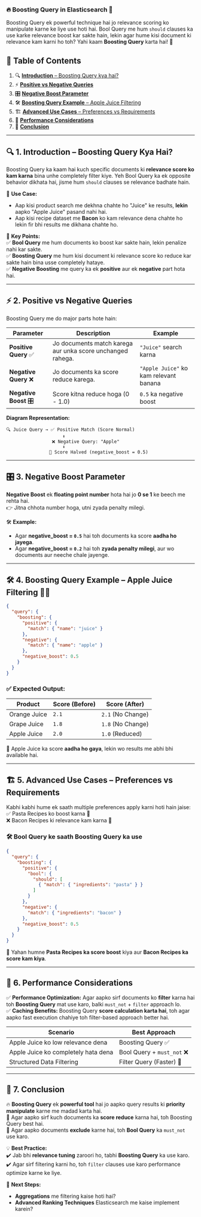 ### 🔥 Boosting Query in Elasticsearch 🚀  

Boosting Query ek powerful technique hai jo relevance scoring ko manipulate karne ke liye use hoti hai. Bool Query me hum `should` clauses ka use karke relevance boost kar sakte hain, lekin agar hume kisi document ki relevance kam karni ho toh? Yahi kaam **Boosting Query** karta hai! 🎯  

## 📌 Table of Contents  

1. 🔍 [**Introduction** – Boosting Query kya hai?](#1)  
2. ⚡ [**Positive vs Negative Queries**](#2)  
3. 🎛 [**Negative Boost Parameter**](#3)  
4. 🛠 [**Boosting Query Example** – Apple Juice Filtering](#4)  
5. 🏗 [**Advanced Use Cases** – Preferences vs Requirements](#5)  
6. 🎯 [**Performance Considerations**](#6)  
7. 🏁 [**Conclusion**](#7)  

---  

## 🔍 1. Introduction – Boosting Query Kya Hai?  <a id="1"></a>

Boosting Query ka kaam hai kuch specific documents ki **relevance score ko kam karna** bina unhe completely filter kiye. Yeh Bool Query ka ek opposite behavior dikhata hai, jisme hum `should` clauses se relevance badhate hain.  

🚀 **Use Case:**  
- Aap kisi product search me dekhna chahte ho "Juice" ke results, **lekin** aapko "Apple Juice" pasand nahi hai.  
- Aap kisi recipe dataset me **Bacon** ko kam relevance dena chahte ho lekin fir bhi results me dikhana chahte ho.  

📌 **Key Points:**  
✅ **Bool Query** me hum documents ko boost kar sakte hain, lekin penalize nahi kar sakte.  
✅ **Boosting Query** me hum kisi document ki relevance score ko reduce kar sakte hain bina usse completely hataye.  
✅ **Negative Boosting** me query ka ek **positive** aur ek **negative** part hota hai.  

---  

## ⚡ 2. Positive vs Negative Queries  <a id="2"></a>

Boosting Query me do major parts hote hain:  

| Parameter | Description | Example |
|-----------|------------|---------|
| **Positive Query** ✅ | Jo documents match karega aur unka score unchanged rahega. | `"Juice"` search karna |
| **Negative Query** ❌ | Jo documents ka score reduce karega. | `"Apple Juice"` ko kam relevant banana |
| **Negative Boost** 🎛 | Score kitna reduce hoga (0 - 1.0) | `0.5` ka negative boost |  

**Diagram Representation:**  
```
🔍 Juice Query → ✅ Positive Match (Score Normal)
                     ⬇
                 ❌ Negative Query: "Apple"
                     ⬇
                🔽 Score Halved (negative_boost = 0.5)
```  

---  

## 🎛 3. Negative Boost Parameter  <a id="3"></a>

**Negative Boost** ek **floating point number** hota hai jo **0 se 1** ke beech me rehta hai.  
👉 Jitna chhota number hoga, utni zyada penalty milegi.  

🛠 **Example:**  
- Agar **negative_boost = `0.5`** hai toh documents ka score **aadha ho jayega**.  
- Agar **negative_boost = `0.2`** hai toh **zyada penalty milegi**, aur wo documents aur neeche chale jayenge.  

---  

## 🛠 4. Boosting Query Example – Apple Juice Filtering 🍏🍹  <a id="4"></a>

```json
{
  "query": {
    "boosting": {
      "positive": {
        "match": { "name": "juice" }
      },
      "negative": {
        "match": { "name": "apple" }
      },
      "negative_boost": 0.5
    }
  }
}
```  

### ✅ **Expected Output:**  
| Product | Score (Before) | Score (After) |
|---------|--------------|--------------|
| Orange Juice | `2.1` | `2.1` (No Change) |
| Grape Juice | `1.8` | `1.8` (No Change) |
| Apple Juice | `2.0` | `1.0` (Reduced) |

📌 Apple Juice ka score **aadha ho gaya**, lekin wo results me abhi bhi available hai.  

---

## 🏗 5. Advanced Use Cases – Preferences vs Requirements  <a id="5"></a>

Kabhi kabhi hume ek saath multiple preferences apply karni hoti hain jaise:  
✅ Pasta Recipes ko boost karna 🍝  
❌ Bacon Recipes ki relevance kam karna 🥓  

### 🛠 **Bool Query ke saath Boosting Query ka use**  
```json
{
  "query": {
    "boosting": {
      "positive": {
        "bool": {
          "should": [
            { "match": { "ingredients": "pasta" } }
          ]
        }
      },
      "negative": {
        "match": { "ingredients": "bacon" }
      },
      "negative_boost": 0.5
    }
  }
}
```

📌 Yahan humne **Pasta Recipes ka score boost** kiya aur **Bacon Recipes ka score kam kiya**.   

---  

## 🎯 6. Performance Considerations  <a id="6"></a>

✅ **Performance Optimization:** Agar aapko sirf documents ko **filter** karna hai toh **Boosting Query** mat use karo, balki `must_not` + `filter` approach lo.  
✅ **Caching Benefits:** Boosting Query **score calculation karta hai**, toh agar aapko fast execution chahiye toh filter-based approach better hai.  

| Scenario | Best Approach |
|----------|--------------|
| Apple Juice ko low relevance dena | Boosting Query ✅ |
| Apple Juice ko completely hata dena | Bool Query + `must_not` ❌ |
| Structured Data Filtering | Filter Query (Faster) 🚀 |

---

## 🏁 7. Conclusion  <a id="7"></a>

🔥 **Boosting Query** ek **powerful tool** hai jo aapko query results ki **priority manipulate** karne me madad karta hai.  
🔹 Agar aapko sirf kuch documents ka **score reduce** karna hai, toh Boosting Query best hai.  
🔹 Agar aapko documents **exclude** karne hai, toh **Bool Query** ka `must_not` use karo.  

💡 **Best Practice:**  
✔️ Jab bhi **relevance tuning** zaroori ho, tabhi **Boosting Query** ka use karo.  
✔️ Agar sirf filtering karni ho, toh `filter` clauses use karo performance optimize karne ke liye.  

🚀 **Next Steps:**  
- **Aggregations** me filtering kaise hoti hai?  
- **Advanced Ranking Techniques** Elasticsearch me kaise implement karein?  

